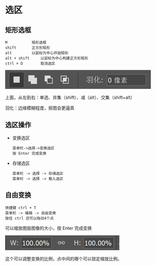 # 选区



## 矩形选框

```note
M			矩形选框
shift		正方形矩形
alt			以鼠标为中心开始矩形
alt + shift		以鼠标为中心构建正方形矩形
ctrl + D		取消选区
```

![img](https://github.com/hahaha28/photos/raw/master/notebooks/PS/矩形选框属性.png)

上面，从左到右：单选、并集（shift）、减（alt）、交集（shift+alt）

羽化：边缘模糊程度，抠图会更逼真



## 选区操作

* 变换选区

    ```note
    菜单栏->选择->变换选区
    按 Enter 完成变换
    ```

* 存储选区

    ```note
    菜单栏 -> 选择 -> 存储选区
    菜单栏 -> 选择 -> 载入选区
    ```



## 自由变换

```note
快捷键 ctrl + T
菜单栏 -> 编辑 -> 自由变换
按住 ctrl 还可以拖动4个点
```

可以缩放图层图像的大小，按 Enter 完成变换

![img](https://raw.githubusercontent.com/hahaha28/photos/master/notebooks/PS/自由变换比例.png)

这个可以调整变换的比例，点中间的哪个可以锁定缩放比例。